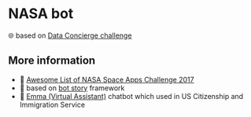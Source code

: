 # NASA bot
:globe_with_meridians: based on [Data Concierge challenge](https://2017.spaceappschallenge.org/challenges/ideate-and-create/data-concierge/)

## More information

- :memo: [Awesome List of NASA Space Apps Challenge 2017](https://gist.github.com/hyzhak/2586979d8951a6ec508faa58191395fe)
- :rocket: based on [bot story](https://github.com/botstory/botstory) framework
- :information_desk_person: [Emma (Virtual Assistant)](https://www.uscis.gov/emma) chatbot which used in US Citizenship and Immigration Service
